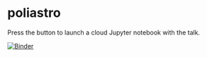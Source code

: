 # poliastro

Press the button to launch a cloud Jupyter notebook with the talk.

[![Binder](http://mybinder.org/badge.svg)](http://mybinder.org/v2/gh/poliastro/oscw2017-talk/master?filepath=Talk.ipynb)
